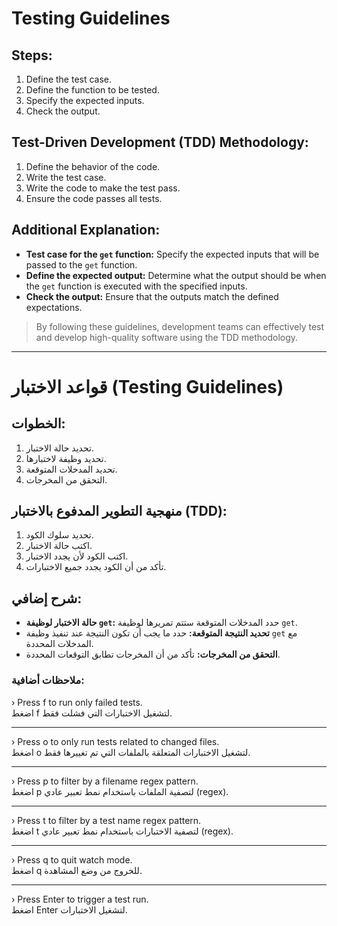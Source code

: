 # Testing Guidelines

## Steps:

1. Define the test case.
2. Define the function to be tested.
3. Specify the expected inputs.
4. Check the output.

## Test-Driven Development (TDD) Methodology:

1. Define the behavior of the code.
2. Write the test case.
3. Write the code to make the test pass.
4. Ensure the code passes all tests.

## Additional Explanation:

- **Test case for the `get` function:** Specify the expected inputs that will be passed to the `get` function.
- **Define the expected output:** Determine what the output should be when the `get` function is executed with the specified inputs.
- **Check the output:** Ensure that the outputs match the defined expectations.

> By following these guidelines, development teams can effectively test and develop high-quality software using the TDD methodology.

---

# قواعد الاختبار (Testing Guidelines)

## الخطوات:

1. تحديد حالة الاختبار.
2. تحديد وظيفة لاختبارها.
3. تحديد المدخلات المتوقعة.
4. التحقق من المخرجات.

## منهجية التطوير المدفوع بالاختبار (TDD):

1. تحديد سلوك الكود.
2. اكتب حالة الاختبار.
3. اكتب الكود لأن يجدد الاختبار.
4. تأكد من أن الكود يجدد جميع الاختبارات.

## شرح إضافي:
- **حالة الاختبار لوظيفة `get`:** حدد المدخلات المتوقعة ستتم تمريرها لوظيفة `get`.
- **تحديد النتيجة المتوقعة:** حدد ما يجب أن تكون النتيجة عند تنفيذ وظيفة `get` مع المدخلات المحددة.
- **التحقق من المخرجات:** تأكد من أن المخرجات تطابق التوقعات المحددة.

### ملاحظات أضافية:

› Press f to run only failed tests. <br/>
  اضغط f لتشغيل الاختبارات التي فشلت فقط.
<hr/>

› Press o to only run tests related to changed files.<br/>
  اضغط o لتشغيل الاختبارات المتعلقة بالملفات التي تم تغييرها فقط.
<hr/>

› Press p to filter by a filename regex pattern.<br/>
  اضغط p لتصفية الملفات باستخدام نمط تعبير عادي (regex).
<hr/>

› Press t to filter by a test name regex pattern.<br/>
  اضغط t لتصفية الاختبارات باستخدام نمط تعبير عادي (regex).

<hr/>
› Press q to quit watch mode.<br/>
  اضغط q للخروج من وضع المشاهدة.

<hr/>
› Press Enter to trigger a test run.<br/>
  اضغط Enter لتشغيل الاختبارات.
